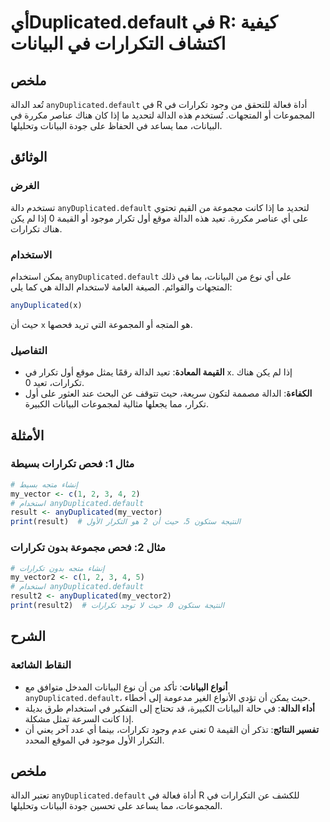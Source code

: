 <!--
Meta Description: # أيDuplicated.default في R: كيفية اكتشاف التكرارات في البيانات ## ملخص تُعد الدالة `anyDuplicated.default` في R أداة فعالة للتحقق من وجود تكرارات في ...
Meta Keywords: anyduplicated, البيانات, default, الدالة, تكرارات
-->

# أيDuplicated.default في R: كيفية اكتشاف التكرارات في البيانات

## ملخص
تُعد الدالة `anyDuplicated.default` في R أداة فعالة للتحقق من وجود تكرارات في المجموعات أو المتجهات. تُستخدم هذه الدالة لتحديد ما إذا كان هناك عناصر مكررة في البيانات، مما يساعد في الحفاظ على جودة البيانات وتحليلها.

## الوثائق
### الغرض
تستخدم دالة `anyDuplicated.default` لتحديد ما إذا كانت مجموعة من القيم تحتوي على أي عناصر مكررة. تعيد هذه الدالة موقع أول تكرار موجود أو القيمة 0 إذا لم يكن هناك تكرارات.

### الاستخدام
يمكن استخدام `anyDuplicated.default` على أي نوع من البيانات، بما في ذلك المتجهات والقوائم. الصيغة العامة لاستخدام الدالة هي كما يلي:

```R
anyDuplicated(x)
```

حيث أن `x` هو المتجه أو المجموعة التي تريد فحصها.

### التفاصيل
- **القيمة المعادة**: تعيد الدالة رقمًا يمثل موقع أول تكرار في `x`. إذا لم يكن هناك تكرارات، تعيد 0.
- **الكفاءة**: الدالة مصممة لتكون سريعة، حيث تتوقف عن البحث عند العثور على أول تكرار، مما يجعلها مثالية لمجموعات البيانات الكبيرة.

## الأمثلة
### مثال 1: فحص تكرارات بسيطة
```R
# إنشاء متجه بسيط
my_vector <- c(1, 2, 3, 4, 2)
# استخدام anyDuplicated.default
result <- anyDuplicated(my_vector)
print(result)  # النتيجة ستكون 5، حيث أن 2 هو التكرار الأول
```

### مثال 2: فحص مجموعة بدون تكرارات
```R
# إنشاء متجه بدون تكرارات
my_vector2 <- c(1, 2, 3, 4, 5)
# استخدام anyDuplicated.default
result2 <- anyDuplicated(my_vector2)
print(result2)  # النتيجة ستكون 0، حيث لا توجد تكرارات
```

## الشرح
### النقاط الشائعة
- **أنواع البيانات**: تأكد من أن نوع البيانات المدخل متوافق مع `anyDuplicated.default`، حيث يمكن أن تؤدي الأنواع الغير مدعومة إلى أخطاء.
- **أداء الدالة**: في حالة البيانات الكبيرة، قد تحتاج إلى التفكير في استخدام طرق بديلة إذا كانت السرعة تمثل مشكلة.
- **تفسير النتائج**: تذكر أن القيمة 0 تعني عدم وجود تكرارات، بينما أي عدد آخر يعني أن التكرار الأول موجود في الموقع المحدد.

## ملخص
تعتبر الدالة `anyDuplicated.default` أداة فعالة في R للكشف عن التكرارات في المجموعات، مما يساعد على تحسين جودة البيانات وتحليلها.